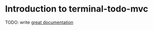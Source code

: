 # Introduction to terminal-todo-mvc

TODO: write [great documentation](http://jacobian.org/writing/what-to-write/)
